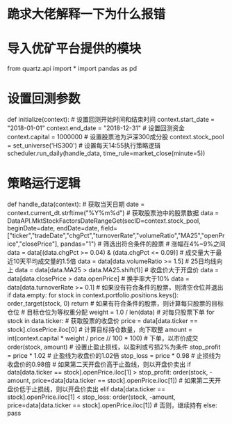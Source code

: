 # 跪求大佬解释一下为什么报错

# 导入优矿平台提供的模块
from quartz.api import *
import pandas as pd
# 设置回测参数
def initialize(context):
    # 设置回测开始时间和结束时间
    context.start_date = "2018-01-01"
    context.end_date = "2018-12-31"
    # 设置回测资金
    context.capital = 1000000
    # 设置股票池为沪深300成分股
    context.stock_pool = set_universe('HS300')
    # 设置每天14:55执行策略逻辑
    scheduler.run_daily(handle_data, time_rule=market_close(minute=5))
# 策略运行逻辑
def handle_data(context):
    # 获取当天日期
    date = context.current_dt.strftime("%Y%m%d")
    # 获取股票池中的股票数据
    data = DataAPI.MktStockFactorsDateRangeGet(secID=context.stock_pool,
                                               beginDate=date,
                                               endDate=date,
                                               field=["ticker","tradeDate","chgPct","turnoverRate","volumeRatio","MA25","openPrice","closePrice"],
                                               pandas="1")
    # 筛选出符合条件的股票
    # 涨幅在4%~9%之间
    data = data[(data.chgPct >= 0.04) & (data.chgPct <= 0.09)]
    # 成交量大于最近10天平均成交量的1.5倍
    data = data[data.volumeRatio >= 1.5]
    # 25日均线向上
    data = data[data.MA25 > data.MA25.shift(1)]
    # 收盘价大于开盘价
    data = data[data.closePrice > data.openPrice]
    # 换手率大于10%
    data = data[data.turnoverRate >= 0.1]
    # 如果没有符合条件的股票，则清空仓位并退出
    if data.empty:
        for stock in context.portfolio.positions.keys():
            order_target(stock, 0)
        return
    # 如果有符合条件的股票，则计算每只股票的目标仓位
    # 目标仓位为等权重分配
    weight = 1.0 / len(data)
    # 对每只股票下单
    for stock in data.ticker:
        # 获取股票的收盘价
        price = data[data.ticker == stock].closePrice.iloc[0]
        # 计算目标持仓数量，向下取整
        amount = int(context.capital * weight / price // 100 * 100)
        # 下单，以市价成交
        order(stock, amount)
        # 设置止盈止损线，以盈利或亏损2%为条件
        stop_profit = price * 1.02 # 止盈线为收盘价的1.02倍
        stop_loss = price * 0.98 # 止损线为收盘价的0.98倍
                # 如果第二天开盘价高于止盈线，则以开盘价卖出
        if data[data.ticker == stock].openPrice.iloc[1] > stop_profit:
            order(stock, -amount, price=data[data.ticker == stock].openPrice.iloc[1])
        # 如果第二天开盘价低于止损线，则以开盘价卖出
        elif data[data.ticker == stock].openPrice.iloc[1] < stop_loss:
            order(stock, -amount, price=data[data.ticker == stock].openPrice.iloc[1])
        # 否则，继续持有
        else:
            pass
            
            